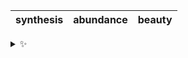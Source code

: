 | synthesis | abundance | beauty |
| :-------: | :-------: | :----: |

<details>
  <summary>✨</summary>
  These words are chosen at random each day. New words will appear here tomorrow morning.
</details>
